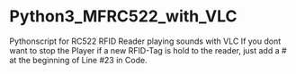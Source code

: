 # Python3_MFRC522_with_VLC
Pythonscript for RC522 RFID Reader playing sounds with VLC
If you dont want to stop the Player if a new RFID-Tag is hold to the reader, just add a # at the beginning of Line #23 in Code.
